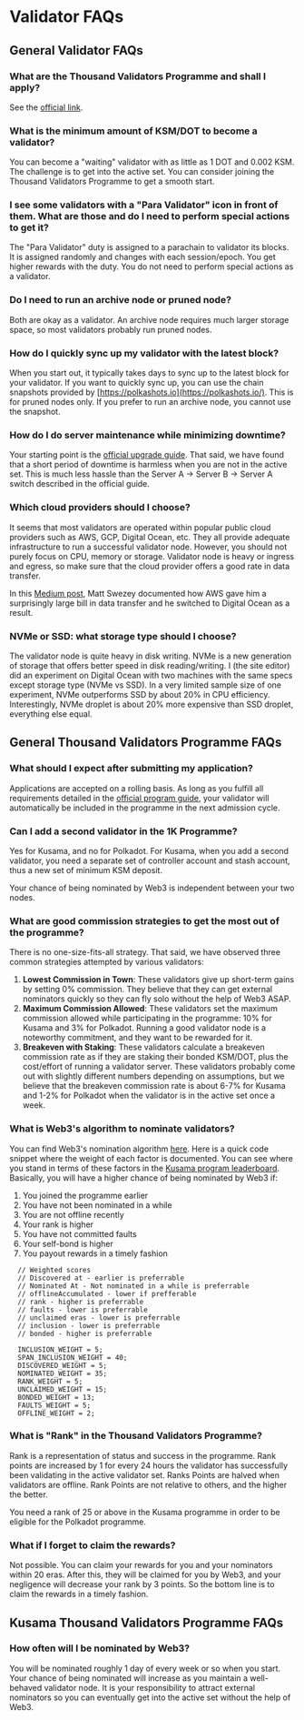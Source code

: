 # Validator FAQs

## General Validator FAQs

### What are the Thousand Validators Programme and shall I apply?

See the [official link](https://wiki.polkadot.network/docs/en/thousand-validators).

### What is the minimum amount of KSM/DOT to become a validator?

You can become a "waiting" validator with as little as 1 DOT and 0.002 KSM. The challenge is to get into the active set. You can consider joining the Thousand Validators Programme to get a smooth start.

### I see some validators with a "Para Validator" icon in front of them. What are those and do I need to perform special actions to get it?

The "Para Validator" duty is assigned to a parachain to validator its blocks. It is assigned randomly and changes with each session/epoch. You get higher rewards with the duty. You do not need to perform special actions as a validator.

### Do I need to run an archive node or pruned node?

Both are okay as a validator. An archive node requires much larger storage space, so most validators probably run pruned nodes.

### How do I quickly sync up my validator with the latest block?

When you start out, it typically takes days to sync up to the latest block for your validator. If you want to quickly sync up, you can use the chain snapshots provided by [https://polkashots.io](https://polkashots.io/). This is for pruned nodes only. If you prefer to run an archive node, you cannot use the snapshot.

### How do I do server maintenance while minimizing downtime?

Your starting point is the [official upgrade guide](https://wiki.polkadot.network/docs/en/maintain-guides-how-to-upgrade). That said, we have found that a short period of downtime is harmless when you are not in the active set. This is much less hassle than the Server A -&gt; Server B -&gt; Server A switch described in the official guide.

### Which cloud providers should I choose?

It seems that most validators are operated within popular public cloud providers such as AWS, GCP, Digital Ocean, etc. They all provide adequate infrastructure to run a successful validator node. However, you should not purely focus on CPU, memory or storage. Validator node is heavy or ingress and egress, so make sure that the cloud provider offers a good rate in data transfer.

In this [Medium post](https://mswezey.medium.com/kusama-validator-node-setup-643190a8ac7e), Matt Swezey documented how AWS gave him a surprisingly large bill in data transfer and he switched to Digital Ocean as a result.

### NVMe or SSD: what storage type should I choose?

The validator node is quite heavy in disk writing. NVMe is a new generation of storage that offers better speed in disk reading/writing. I \(the site editor\) did an experiment on Digital Ocean with two machines with the same specs except storage type \(NVMe vs SSD\). In a very limited sample size of one experiment, NVMe outperforms SSD by about 20% in CPU efficiency. Interestingly, NVMe droplet is about 20% more expensive than SSD droplet, everything else equal.

## General Thousand Validators Programme FAQs

### What should I expect after submitting my application?

Applications are accepted on a rolling basis. As long as you fulfill all requirements detailed in the [official program guide](https://wiki.polkadot.network/docs/en/thousand-validators), your validator will automatically be included in the programme in the next admission cycle.

### Can I add a second validator in the 1K Programme?

Yes for Kusama, and no for Polkadot. For Kusama, when you add a second validator, you need a separate set of controller account and stash account, thus a new set of minimum KSM deposit.

Your chance of being nominated by Web3 is independent between your two nodes.

### What are good commission strategies to get the most out of the programme?

There is no one-size-fits-all strategy. That said, we have observed three common strategies attempted by various validators:

1. **Lowest Commission in Town**: These validators give up short-term gains by setting 0% commission. They believe that they can get external nominators quickly so they can fly solo without the help of Web3 ASAP.
2. **Maximum Commission Allowed**: These validators set the maximum commission allowed while participating in the programme: 10% for Kusama and 3% for Polkadot. Running a good validator node is a noteworthy commitment, and they want to be rewarded for it. 
3. **Breakeven with Staking**: These validators calculate a breakeven commission rate as if they are staking their bonded KSM/DOT, plus the cost/effort of running a validator server. These validators probably come out with slightly different numbers depending on assumptions, but we believe that the breakeven commission rate is about 6-7% for Kusama and 1-2% for Polkadot when the validator is in the active set once a week. 

### What is Web3's algorithm to nominate validators?

You can find Web3's nomination algorithm [here](https://github.com/w3f/1k-validators-be). Here is a quick code snippet where the weight of each factor is documented. You can see where you stand in terms of these factors in the [Kusama program leaderboard](https://thousand-validators.kusama.network/#/leaderboard). Basically, you will have a higher chance of being nominated by Web3 if:

1. You joined the programme earlier
2. You have not been nominated in a while
3. You are not offline recently
4. Your rank is higher
5. You have not committed faults
6. Your self-bond is higher
7. You payout rewards in a timely fashion

```text
  // Weighted scores
  // Discovered at - earlier is preferrable
  // Nominated At - Not nominated in a while is preferrable
  // offlineAccumulated - lower if prefferable
  // rank - higher is preferrable
  // faults - lower is preferrable
  // unclaimed eras - lower is preferrable
  // inclusion - lower is preferrable
  // bonded - higher is preferrable

  INCLUSION_WEIGHT = 5;
  SPAN_INCLUSION_WEIGHT = 40;
  DISCOVERED_WEIGHT = 5;
  NOMINATED_WEIGHT = 35;
  RANK_WEIGHT = 5;
  UNCLAIMED_WEIGHT = 15;
  BONDED_WEIGHT = 13;
  FAULTS_WEIGHT = 5;
  OFFLINE_WEIGHT = 2;
```

### What is "Rank" in the Thousand Validators Programme?

Rank is a representation of status and success in the programme. Rank points are increased by 1 for every 24 hours the validator has successfully been validating in the active validator set. Ranks Points are halved when validators are offline. Rank Points are not relative to others, and the higher the better.

You need a rank of 25 or above in the Kusama programme in order to be eligible for the Polkadot programme.

### What if I forget to claim the rewards?

Not possible. You can claim your rewards for you and your nominators within 20 eras. After this, they will be claimed for you by Web3, and your negligence will decrease your rank by 3 points. So the bottom line is to claim the rewards in a timely fashion.

## Kusama Thousand Validators Programme FAQs

### How often will I be nominated by Web3?

You will be nominated roughly 1 day of every week or so when you start. Your chance of being nominated will increase as you maintain a well-behaved validator node. It is your responsibility to attract external nominators so you can eventually get into the active set without the help of Web3.

